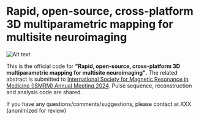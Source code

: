 # Rapid, open-source, cross-platform 3D multiparametric mapping for multisite neuroimaging


![Alt text](figure/Figure1.png?raw=true "Pulseq-QALAS")

This is the official code for **"Rapid, open-source, cross-platform 3D multiparametric mapping for multisite neuroimaging"**.
The related abstract is submitted to [International Society for Magnetic Resonance in Medicine (ISMRM) Annual Meeting 2024](https://www.ismrm.org/24m/).
Pulse sequence, reconstruction and analysis code are shared.

If you have any questions/comments/suggestions, please contact at XXX (anonimized for review)

